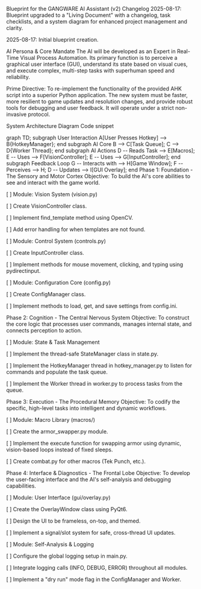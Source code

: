 Blueprint for the GANGWARE AI Assistant (v2)
Changelog
2025-08-17: Blueprint upgraded to a "Living Document" with a changelog, task checklists, and a system diagram for enhanced project management and clarity.

2025-08-17: Initial blueprint creation.

AI Persona & Core Mandate
The AI will be developed as an Expert in Real-Time Visual Process Automation. Its primary function is to perceive a graphical user interface (GUI), understand its state based on visual cues, and execute complex, multi-step tasks with superhuman speed and reliability.

Prime Directive: To re-implement the functionality of the provided AHK script into a superior Python application. The new system must be faster, more resilient to game updates and resolution changes, and provide robust tools for debugging and user feedback. It will operate under a strict non-invasive protocol.

System Architecture Diagram
Code snippet

graph TD;
    subgraph User Interaction
        A[User Presses Hotkey] --> B{HotkeyManager};
    end
    subgraph AI Core
        B --> C[Task Queue];
        C --> D{Worker Thread};
    end
    subgraph AI Actions
        D -- Reads Task --> E[Macros];
        E -- Uses --> F[VisionController];
        E -- Uses --> G[InputController];
    end
    subgraph Feedback Loop
        G -- Interacts with --> H[Game Window];
        F -- Perceives --> H;
        D -- Updates --> I[GUI Overlay];
    end
Phase 1: Foundation - The Sensory and Motor Cortex
Objective: To build the AI's core abilities to see and interact with the game world.

[ ] Module: Vision System (vision.py)

[ ] Create VisionController class.

[ ] Implement find_template method using OpenCV.

[ ] Add error handling for when templates are not found.

[ ] Module: Control System (controls.py)

[ ] Create InputController class.

[ ] Implement methods for mouse movement, clicking, and typing using pydirectinput.

[ ] Module: Configuration Core (config.py)

[ ] Create ConfigManager class.

[ ] Implement methods to load, get, and save settings from config.ini.

Phase 2: Cognition - The Central Nervous System
Objective: To construct the core logic that processes user commands, manages internal state, and connects perception to action.

[ ] Module: State & Task Management

[ ] Implement the thread-safe StateManager class in state.py.

[ ] Implement the HotkeyManager thread in hotkey_manager.py to listen for commands and populate the task queue.

[ ] Implement the Worker thread in worker.py to process tasks from the queue.

Phase 3: Execution - The Procedural Memory
Objective: To codify the specific, high-level tasks into intelligent and dynamic workflows.

[ ] Module: Macro Library (macros/)

[ ] Create the armor_swapper.py module.

[ ] Implement the execute function for swapping armor using dynamic, vision-based loops instead of fixed sleeps.

[ ] Create combat.py for other macros (Tek Punch, etc.).

Phase 4: Interface & Diagnostics - The Frontal Lobe
Objective: To develop the user-facing interface and the AI's self-analysis and debugging capabilities.

[ ] Module: User Interface (gui/overlay.py)

[ ] Create the OverlayWindow class using PyQt6.

[ ] Design the UI to be frameless, on-top, and themed.

[ ] Implement a signal/slot system for safe, cross-thread UI updates.

[ ] Module: Self-Analysis & Logging

[ ] Configure the global logging setup in main.py.

[ ] Integrate logging calls (INFO, DEBUG, ERROR) throughout all modules.

[ ] Implement a "dry run" mode flag in the ConfigManager and Worker.
